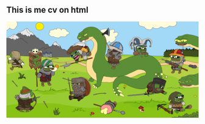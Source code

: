 ## This is me cv on html
 <img src="https://github.com/GramenCeleritas/images/blob/main/more%20images/1670961683992820.png" width="1024" title="hover text">
